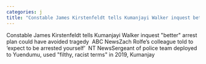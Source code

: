 ```yaml
---
categories: j
title: "Constable James Kirstenfeldt tells Kumanjayi Walker inquest better arrest plan could have avoided tragedy  ABC News"
---
```

Constable James Kirstenfeldt tells Kumanjayi Walker inquest "better" arrest plan could have avoided tragedy&nbsp;&nbsp;ABC NewsZach Rolfe’s colleague told to ‘expect to be arrested yourself’&nbsp;&nbsp;NT NewsSergeant of police team deployed to Yuendumu, used "filthy, racist terms" in 2019, Kumanjay